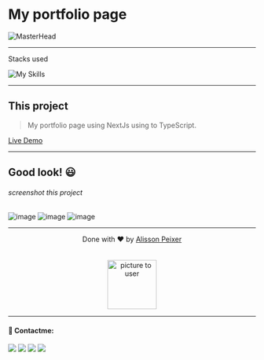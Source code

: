 # My portfolio page

![MasterHead](https://media.discordapp.net/attachments/902734948270759937/1022928123932713110/Frame_1.png)

---

Stacks used<br>

![My Skills](https://skillicons.dev/icons?i=nextjs,react,nodejs,tailwindcss,typescript,scss)

---

## This project

> My portfolio page using NextJs using to TypeScript.

<a href='https://alissonpeixer-dev.vercel.app/'>Live Demo</a>

---

## Good look! 😃

###### screenshot this project
![image](https://github.com/alissonpeixer/alissonpeixer.github.io/assets/48291580/d3f1f705-e516-4f0c-9453-81a921ec7551)
![image](https://github.com/alissonpeixer/alissonpeixer.github.io/assets/48291580/14dae007-b8af-4856-adc5-5a937ec1d07e)
![image](https://github.com/alissonpeixer/alissonpeixer.github.io/assets/48291580/72daeded-92e4-48d1-a0ad-4b2381214f18)


---

<p align="center">
    <span class="copyright">Done with ❤️ by <a href="https://github.com/alissonpeixer">Alisson Peixer</a></span>
    <br><br><br>
   <img src="https://avatars.githubusercontent.com/u/89995763" width="100px" alt="picture to user">
</p>

---

#### 📨 Contactme:

[<img src="https://img.shields.io/badge/website-%234285F4.svg?&style=for-the-badge&logo=safari&logoColor=white" />](https://alissonpeixer.github.io)
[<img src="https://img.shields.io/badge/alizof%236011-%237289DA.svg?&style=for-the-badge&logo=discord&logoColor=white" />](https://discord.com/)
[<img src="https://img.shields.io/badge/telegram-%232CA5E0.svg?&style=for-the-badge&logo=telegram&logoColor=white" />](https://t.me/alissonpeixer)
[<img src="https://img.shields.io/badge/mail-%23D14836.svg?&style=for-the-badge&logo=gmail&logoColor=white" />](mailto:alissonpeixer4@gmail.com)
